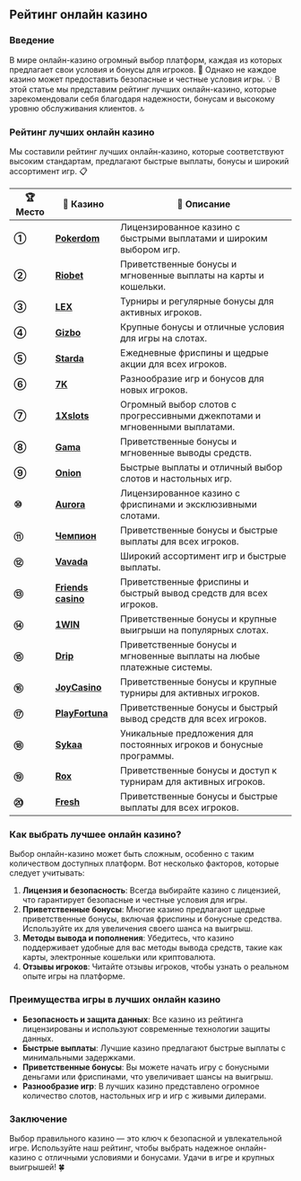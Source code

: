 ## Рейтинг онлайн казино

### Введение
В мире онлайн-казино огромный выбор платформ, каждая из которых предлагает свои условия и бонусы для игроков. 🎰 Однако не каждое казино может предоставить безопасные и честные условия игры. 💡 В этой статье мы представим рейтинг лучших онлайн-казино, которые зарекомендовали себя благодаря надежности, бонусам и высокому уровню обслуживания клиентов. 🔝

### Рейтинг лучших онлайн казино

Мы составили рейтинг лучших онлайн-казино, которые соответствуют высоким стандартам, предлагают быстрые выплаты, бонусы и широкий ассортимент игр. 📋

| **🏆 Место** | **🎰 Казино** | **💬 Описание** |
|-------------|-------------|----------------|
| **①** | [**Pokerdom**](https://brandplay.link/4k77v2yx) | Лицензированное казино с быстрыми выплатами и широким выбором игр. |
| **②** | [**Riobet**](https://brandplay.link/7xBLTPyj) | Приветственные бонусы и мгновенные выплаты на карты и кошельки. |
| **③** | [**LEX**](https://brandplay.link/zW4hdDFV) | Турниры и регулярные бонусы для активных игроков. |
| **④** | [**Gizbo**](https://brandplay.link/bprXw4YV) | Крупные бонусы и отличные условия для игры на слотах. |
| **⑤** | [**Starda**](https://brandplay.link/fB7xwRFL) | Ежедневные фриспины и щедрые акции для всех игроков. |
| **⑥** | [**7K**](https://brandplay.link/BvQyFShp) | Разнообразие игр и бонусов для новых игроков. |
| **⑦** | [**1Xslots**](https://brandplay.link/hSB1khtr) | Огромный выбор слотов с прогрессивными джекпотами и мгновенными выплатами. |
| **⑧** | [**Gama**](https://brandplay.link/j6NMKsDz) | Приветственные бонусы и мгновенные выводы средств. |
| **⑨** | [**Onion**](https://brandplay.link/zBGRVpQ9) | Быстрые выплаты и отличный выбор слотов и настольных игр. |
| **⑩** | [**Aurora**](https://10trafic-stat2.com/click/668546556bcc6313411604bd/6766/13032/subaccount) | Лицензированное казино с фриспинами и эксклюзивными слотами. |
| **⑪** | [**Чемпион**](https://temon-gter.cfd/go/lRq?p80412p304504pcc44t17455) | Приветственные бонусы и быстрые выплаты для всех игроков. |
| **⑫** | [**Vavada**](https://vavadapartner.pro/?promo=ea5c9275-6854-4505-94fc-95ab18221945-linkb2) | Широкий ассортимент игр и быстрые выплаты. |
| **⑬** | [**Friends casino**](https://gofriends.vc/linkb2) | Приветственные фриспины и быстрый вывод средств для всех игроков. |
| **⑭** | [**1WIN**](https://brandplay.link/smXVpBbG) | Приветственные бонусы и крупные выигрыши на популярных слотах. |
| **⑮** | [**Drip**](https://drp-ircp01.com/c07e6a3db) | Приветственные бонусы и мгновенные выплаты на любые платежные системы. |
| **⑯** | [**JoyCasino**](https://rpc30.call2me.pro/?/ru/registration?apkpop=0&partner=p24970p3291217pc98f) | Приветственные бонусы и крупные турниры для активных игроков. |
| **⑰** | [**PlayFortuna**](https://fortunapromo.net/alt/playfortuna/registration?0dc4a9362a71feb7e3f165fb8e766f70) | Приветственные бонусы и быстрый вывод средств для всех игроков. |
| **⑱** | [**Sykaa**](https://s-two-way.com/?source=linkb2&pid=30697) | Уникальные предложения для постоянных игроков и бонусные программы. |
| **⑲** | [**Rox**](https://rox-pvwfpjgcxe.com/cb1ee18a5) | Приветственные бонусы и доступ к турнирам для активных игроков. |
| **⑳** | [**Fresh**](https://fresh-eumwkxwao.com/c3f7b485d) | Приветственные бонусы и быстрые выплаты для всех игроков. |

### Как выбрать лучшее онлайн казино?

Выбор онлайн-казино может быть сложным, особенно с таким количеством доступных платформ. Вот несколько факторов, которые следует учитывать:

1. **Лицензия и безопасность**: Всегда выбирайте казино с лицензией, что гарантирует безопасные и честные условия для игры.
2. **Приветственные бонусы**: Многие казино предлагают щедрые приветственные бонусы, включая фриспины и бонусные средства. Используйте их для увеличения своего шанса на выигрыш.
3. **Методы вывода и пополнения**: Убедитесь, что казино поддерживает удобные для вас методы вывода средств, такие как карты, электронные кошельки или криптовалюта.
4. **Отзывы игроков**: Читайте отзывы игроков, чтобы узнать о реальном опыте игры на платформе.

### Преимущества игры в лучших онлайн казино

- **Безопасность и защита данных**: Все казино из рейтинга лицензированы и используют современные технологии защиты данных.
- **Быстрые выплаты**: Лучшие казино предлагают быстрые выплаты с минимальными задержками.
- **Приветственные бонусы**: Вы можете начать игру с бонусными деньгами или фриспинами, что увеличивает шансы на выигрыш.
- **Разнообразие игр**: В лучших казино представлено огромное количество слотов, настольных игр и игр с живыми дилерами.

### Заключение
Выбор правильного казино — это ключ к безопасной и увлекательной игре. Используйте наш рейтинг, чтобы выбрать надежное онлайн-казино с отличными условиями и бонусами. Удачи в игре и крупных выигрышей! 🍀
